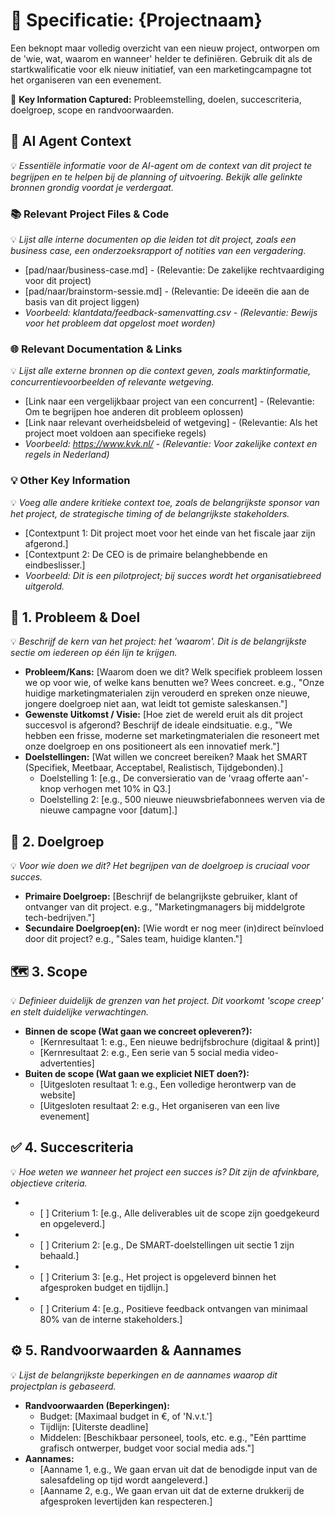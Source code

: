 # **📝 Specificatie: {Projectnaam}**

Een beknopt maar volledig overzicht van een nieuw project, ontworpen om de 'wie, wat, waarom en wanneer' helder te definiëren. Gebruik dit als de startkwalificatie voor elk nieuw initiatief, van een marketingcampagne tot het organiseren van een evenement.

🔐 **Key Information Captured:** Probleemstelling, doelen, succescriteria, doelgroep, scope en randvoorwaarden.

## **🤖 AI Agent Context**

💡 *Essentiële informatie voor de AI-agent om de context van dit project te begrijpen en te helpen bij de planning of uitvoering. Bekijk alle gelinkte bronnen grondig voordat je verdergaat.*

### **📚 Relevant Project Files & Code**

💡 *Lijst alle interne documenten op die leiden tot dit project, zoals een business case, een onderzoeksrapport of notities van een vergadering.*

* \[pad/naar/business-case.md\] \- (Relevantie: De zakelijke rechtvaardiging voor dit project)
* \[pad/naar/brainstorm-sessie.md\] \- (Relevantie: De ideeën die aan de basis van dit project liggen)
* *Voorbeeld: klantdata/feedback-samenvatting.csv \- (Relevantie: Bewijs voor het probleem dat opgelost moet worden)*

### **🌐 Relevant Documentation & Links**

💡 *Lijst alle externe bronnen op die context geven, zoals marktinformatie, concurrentievoorbeelden of relevante wetgeving.*

* \[Link naar een vergelijkbaar project van een concurrent\] \- (Relevantie: Om te begrijpen hoe anderen dit probleem oplossen)
* \[Link naar relevant overheidsbeleid of wetgeving\] \- (Relevantie: Als het project moet voldoen aan specifieke regels)
* *Voorbeeld: https://www.kvk.nl/ \- (Relevantie: Voor zakelijke context en regels in Nederland)*

### **💡 Other Key Information**

💡 *Voeg alle andere kritieke context toe, zoals de belangrijkste sponsor van het project, de strategische timing of de belangrijkste stakeholders.*

* \[Contextpunt 1: Dit project moet voor het einde van het fiscale jaar zijn afgerond.\]
* \[Contextpunt 2: De CEO is de primaire belanghebbende en eindbeslisser.\]
* *Voorbeeld: Dit is een pilotproject; bij succes wordt het organisatiebreed uitgerold.*

## **🎯 1\. Probleem & Doel**

💡 *Beschrijf de kern van het project: het 'waarom'. Dit is de belangrijkste sectie om iedereen op één lijn te krijgen.*

* **Probleem/Kans:** \[Waarom doen we dit? Welk specifiek probleem lossen we op voor wie, of welke kans benutten we? Wees concreet. e.g., "Onze huidige marketingmaterialen zijn verouderd en spreken onze nieuwe, jongere doelgroep niet aan, wat leidt tot gemiste saleskansen."\]
* **Gewenste Uitkomst / Visie:** \[Hoe ziet de wereld eruit als dit project succesvol is afgerond? Beschrijf de ideale eindsituatie. e.g., "We hebben een frisse, moderne set marketingmaterialen die resoneert met onze doelgroep en ons positioneert als een innovatief merk."\]
* **Doelstellingen:** \[Wat willen we concreet bereiken? Maak het SMART (Specifiek, Meetbaar, Acceptabel, Realistisch, Tijdgebonden).\]
    * Doelstelling 1: \[e.g., De conversieratio van de 'vraag offerte aan'-knop verhogen met 10% in Q3.\]
    * Doelstelling 2: \[e.g., 500 nieuwe nieuwsbriefabonnees werven via de nieuwe campagne voor \[datum\].\]

## **👥 2\. Doelgroep**

💡 *Voor wie doen we dit? Het begrijpen van de doelgroep is cruciaal voor succes.*

* **Primaire Doelgroep:** \[Beschrijf de belangrijkste gebruiker, klant of ontvanger van dit project. e.g., "Marketingmanagers bij middelgrote tech-bedrijven."\]
* **Secundaire Doelgroep(en):** \[Wie wordt er nog meer (in)direct beïnvloed door dit project? e.g., "Sales team, huidige klanten."\]

## **🗺️ 3\. Scope**

💡 *Definieer duidelijk de grenzen van het project. Dit voorkomt 'scope creep' en stelt duidelijke verwachtingen.*

* **Binnen de scope (Wat gaan we concreet opleveren?):**
    * \[Kernresultaat 1: e.g., Een nieuwe bedrijfsbrochure (digitaal & print)\]
    * \[Kernresultaat 2: e.g., Een serie van 5 social media video-advertenties\]
* **Buiten de scope (Wat gaan we expliciet NIET doen?):**
    * \[Uitgesloten resultaat 1: e.g., Een volledige herontwerp van de website\]
    * \[Uitgesloten resultaat 2: e.g., Het organiseren van een live evenement\]

## **✅ 4\. Succescriteria**

💡 *Hoe weten we wanneer het project een succes is? Dit zijn de afvinkbare, objectieve criteria.*

*
    * \[ \] Criterium 1: \[e.g., Alle deliverables uit de scope zijn goedgekeurd en opgeleverd.\]
*
    * \[ \] Criterium 2: \[e.g., De SMART-doelstellingen uit sectie 1 zijn behaald.\]
*
    * \[ \] Criterium 3: \[e.g., Het project is opgeleverd binnen het afgesproken budget en tijdlijn.\]
*
    * \[ \] Criterium 4: \[e.g., Positieve feedback ontvangen van minimaal 80% van de interne stakeholders.\]

## **⚙️ 5\. Randvoorwaarden & Aannames**

💡 *Lijst de belangrijkste beperkingen en de aannames waarop dit projectplan is gebaseerd.*

* **Randvoorwaarden (Beperkingen):**
    * Budget: \[Maximaal budget in €, of 'N.v.t.'\]
    * Tijdlijn: \[Uiterste deadline\]
    * Middelen: \[Beschikbaar personeel, tools, etc. e.g., "Eén parttime grafisch ontwerper, budget voor social media ads."\]
* **Aannames:**
    * \[Aanname 1, e.g., We gaan ervan uit dat de benodigde input van de salesafdeling op tijd wordt aangeleverd.\]
    * \[Aanname 2, e.g., We gaan ervan uit dat de externe drukkerij de afgesproken levertijden kan respecteren.\]
